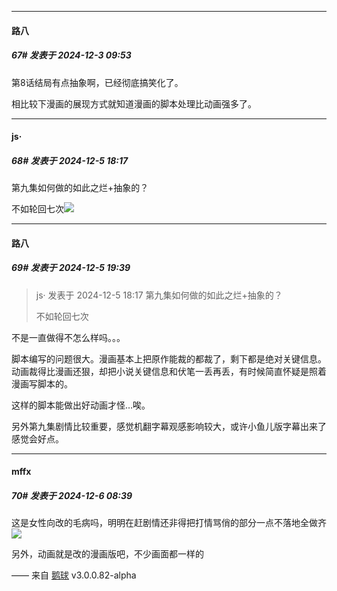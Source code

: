 ﻿
*****

####  路八  
##### 67#       发表于 2024-12-3 09:53

第8话结局有点抽象啊，已经彻底搞笑化了。

相比较下漫画的展现方式就知道漫画的脚本处理比动画强多了。


*****

####  js·  
##### 68#       发表于 2024-12-5 18:17

第九集如何做的如此之烂+抽象的？

不如轮回七次<img src="https://static.saraba1st.com/image/smiley/face2017/001.png" referrerpolicy="no-referrer">


*****

####  路八  
##### 69#       发表于 2024-12-5 19:39

<blockquote>js· 发表于 2024-12-5 18:17
第九集如何做的如此之烂+抽象的？

不如轮回七次</blockquote>
不是一直做得不怎么样吗。。。

脚本编写的问题很大。漫画基本上把原作能裁的都裁了，剩下都是绝对关键信息。动画裁得比漫画还狠，却把小说关键信息和伏笔一丢再丢，有时候简直怀疑是照着漫画写脚本的。

这样的脚本能做出好动画才怪…唉。

另外第九集剧情比较重要，感觉机翻字幕观感影响较大，或许小鱼儿版字幕出来了感觉会好点。


*****

####  mffx  
##### 70#       发表于 2024-12-6 08:39

这是女性向改的毛病吗，明明在赶剧情还非得把打情骂俏的部分一点不落地全做齐<img src="https://static.saraba1st.com/image/smiley/face2017/001.png" referrerpolicy="no-referrer">

另外，动画就是改的漫画版吧，不少画面都一样的

—— 来自 [鹅球](https://www.pgyer.com/xfPejhuq) v3.0.0.82-alpha

